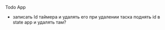 Todo App

- записать Id таймера и удалять его при удалении таска
    поднять id в state app и удалять там?